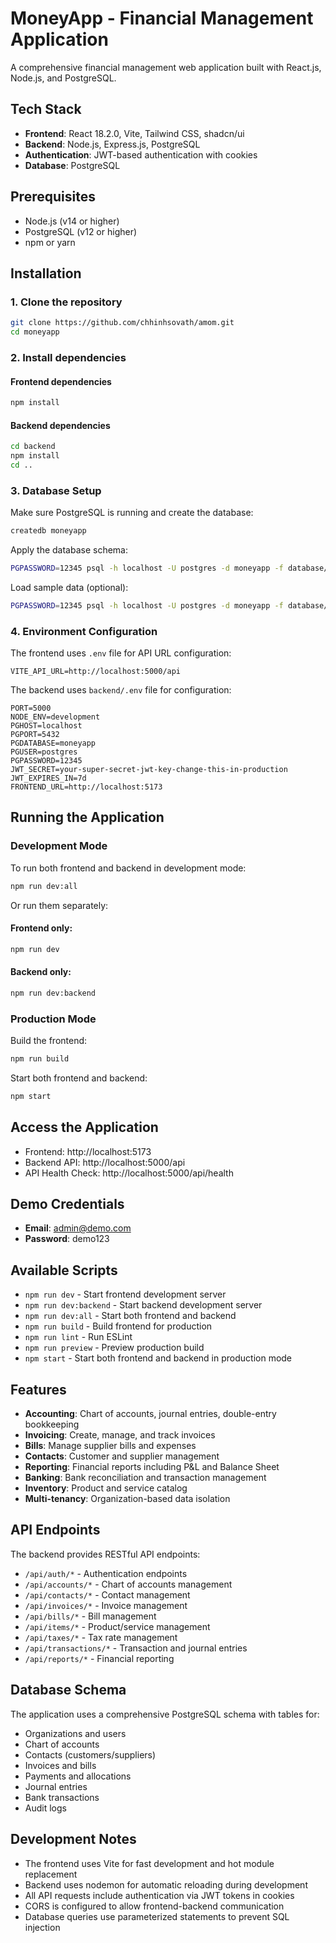 # MoneyApp - Financial Management Application

A comprehensive financial management web application built with React.js, Node.js, and PostgreSQL.

## Tech Stack

- **Frontend**: React 18.2.0, Vite, Tailwind CSS, shadcn/ui
- **Backend**: Node.js, Express.js, PostgreSQL
- **Authentication**: JWT-based authentication with cookies
- **Database**: PostgreSQL

## Prerequisites

- Node.js (v14 or higher)
- PostgreSQL (v12 or higher)
- npm or yarn

## Installation

### 1. Clone the repository
```bash
git clone https://github.com/chhinhsovath/amom.git
cd moneyapp
```

### 2. Install dependencies

#### Frontend dependencies
```bash
npm install
```

#### Backend dependencies
```bash
cd backend
npm install
cd ..
```

### 3. Database Setup

Make sure PostgreSQL is running and create the database:

```bash
createdb moneyapp
```

Apply the database schema:
```bash
PGPASSWORD=12345 psql -h localhost -U postgres -d moneyapp -f database/schema.sql
```

Load sample data (optional):
```bash
PGPASSWORD=12345 psql -h localhost -U postgres -d moneyapp -f database/seed.sql
```

### 4. Environment Configuration

The frontend uses `.env` file for API URL configuration:
```
VITE_API_URL=http://localhost:5000/api
```

The backend uses `backend/.env` file for configuration:
```
PORT=5000
NODE_ENV=development
PGHOST=localhost
PGPORT=5432
PGDATABASE=moneyapp
PGUSER=postgres
PGPASSWORD=12345
JWT_SECRET=your-super-secret-jwt-key-change-this-in-production
JWT_EXPIRES_IN=7d
FRONTEND_URL=http://localhost:5173
```

## Running the Application

### Development Mode

To run both frontend and backend in development mode:

```bash
npm run dev:all
```

Or run them separately:

#### Frontend only:
```bash
npm run dev
```

#### Backend only:
```bash
npm run dev:backend
```

### Production Mode

Build the frontend:
```bash
npm run build
```

Start both frontend and backend:
```bash
npm start
```

## Access the Application

- Frontend: http://localhost:5173
- Backend API: http://localhost:5000/api
- API Health Check: http://localhost:5000/api/health

## Demo Credentials

- **Email**: admin@demo.com
- **Password**: demo123

## Available Scripts

- `npm run dev` - Start frontend development server
- `npm run dev:backend` - Start backend development server
- `npm run dev:all` - Start both frontend and backend
- `npm run build` - Build frontend for production
- `npm run lint` - Run ESLint
- `npm run preview` - Preview production build
- `npm start` - Start both frontend and backend in production mode

## Features

- **Accounting**: Chart of accounts, journal entries, double-entry bookkeeping
- **Invoicing**: Create, manage, and track invoices
- **Bills**: Manage supplier bills and expenses
- **Contacts**: Customer and supplier management
- **Reporting**: Financial reports including P&L and Balance Sheet
- **Banking**: Bank reconciliation and transaction management
- **Inventory**: Product and service catalog
- **Multi-tenancy**: Organization-based data isolation

## API Endpoints

The backend provides RESTful API endpoints:

- `/api/auth/*` - Authentication endpoints
- `/api/accounts/*` - Chart of accounts management
- `/api/contacts/*` - Contact management
- `/api/invoices/*` - Invoice management
- `/api/bills/*` - Bill management
- `/api/items/*` - Product/service management
- `/api/taxes/*` - Tax rate management
- `/api/transactions/*` - Transaction and journal entries
- `/api/reports/*` - Financial reporting

## Database Schema

The application uses a comprehensive PostgreSQL schema with tables for:
- Organizations and users
- Chart of accounts
- Contacts (customers/suppliers)
- Invoices and bills
- Payments and allocations
- Journal entries
- Bank transactions
- Audit logs

## Development Notes

- The frontend uses Vite for fast development and hot module replacement
- Backend uses nodemon for automatic reloading during development
- All API requests include authentication via JWT tokens in cookies
- CORS is configured to allow frontend-backend communication
- Database queries use parameterized statements to prevent SQL injection